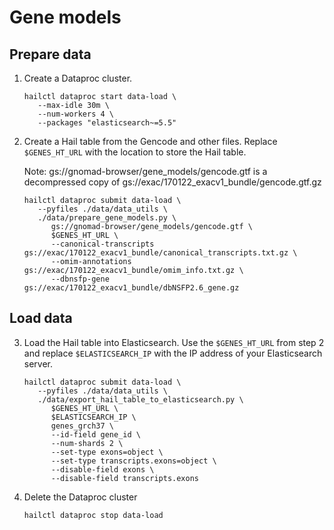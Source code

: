 # Gene models

## Prepare data

1. Create a Dataproc cluster.

   ```shell
   hailctl dataproc start data-load \
      --max-idle 30m \
      --num-workers 4 \
      --packages "elasticsearch~=5.5"
   ```

2. Create a Hail table from the Gencode and other files. Replace `$GENES_HT_URL` with the location
   to store the Hail table.

   Note: gs://gnomad-browser/gene_models/gencode.gtf is a decompressed copy of
   gs://exac/170122_exacv1_bundle/gencode.gtf.gz

   ```shell
   hailctl dataproc submit data-load \
      --pyfiles ./data/data_utils \
      ./data/prepare_gene_models.py \
         gs://gnomad-browser/gene_models/gencode.gtf \
         $GENES_HT_URL \
         --canonical-transcripts gs://exac/170122_exacv1_bundle/canonical_transcripts.txt.gz \
         --omim-annotations gs://exac/170122_exacv1_bundle/omim_info.txt.gz \
         --dbnsfp-gene gs://exac/170122_exacv1_bundle/dbNSFP2.6_gene.gz
   ```

## Load data

3. Load the Hail table into Elasticsearch. Use the `$GENES_HT_URL` from step 2 and replace `$ELASTICSEARCH_IP`
   with the IP address of your Elasticsearch server.

   ```shell
   hailctl dataproc submit data-load \
      --pyfiles ./data/data_utils \
      ./data/export_hail_table_to_elasticsearch.py \
         $GENES_HT_URL \
         $ELASTICSEARCH_IP \
         genes_grch37 \
         --id-field gene_id \
         --num-shards 2 \
         --set-type exons=object \
         --set-type transcripts.exons=object \
         --disable-field exons \
         --disable-field transcripts.exons
   ```

4. Delete the Dataproc cluster
   ```shell
   hailctl dataproc stop data-load
   ```
